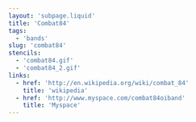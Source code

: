```yaml
---
layout: 'subpage.liquid'
title: 'Combat84'
tags:
  - 'bands'
slug: 'combat84'
stencils:
  - 'combat84.gif'
  - 'combat84_2.gif'
links:
  - href: 'http://en.wikipedia.org/wiki/combat_84'
    title: 'wikipedia'
  - href: 'http://www.myspace.com/combat84oiband'
    title: 'Myspace'
---
```

